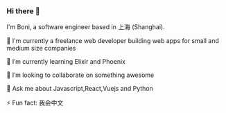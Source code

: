 ### Hi there 👋

<!--
**gossterrible/gossterrible** is a ✨ _special_ ✨ repository because its `README.md` (this file) appears on your GitHub profile.

Here are some ideas to get you started:

- 🔭 I’m currently working on ...
- 🌱 I’m currently learning ...
- 👯 I’m looking to collaborate on ...
- 🤔 I’m looking for help with ...
- 💬 Ask me about ...
- 📫 How to reach me: ...
- 😄 Pronouns: ...
- ⚡ Fun fact: ...
-->

I'm Boni, a software engineer based in 上海 (Shanghai).

💼 I'm currently a freelance web developer building web apps for small and medium size companies

🌱 I’m currently learning Elixir and Phoenix

👯 I’m looking to collaborate on something awesome

💬 Ask me about Javascript,React,Vuejs and Python

⚡ Fun fact: 我会中文

